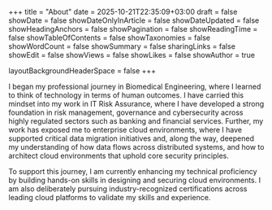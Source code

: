+++
title = "About"
date = 2025-10-21T22:35:09+03:00
draft = false
showDate = false
showDateOnlyInArticle = false
showDateUpdated = false
showHeadingAnchors = false
showPagination = false
showReadingTime = false
showTableOfContents = false
showTaxonomies = false
showWordCount = false
showSummary = false
sharingLinks = false
showEdit = false
showViews = false
showLikes = false
showAuthor = true

layoutBackgroundHeaderSpace = false
+++

I began my professional journey in Biomedical Engineering, where I learned to think of technology in terms of human outcomes.  I have carried this mindset into my work in IT Risk Assurance, where I have developed a strong foundation in risk management, governance and cybersecurity across highly regulated sectors such as banking and financial services. Further, my work has exposed me to enterprise cloud environments, where I have supported critical data migration initiatives and, along the way, deepened my understanding of how data flows across distributed systems, and how to architect cloud environments that uphold core security principles.

To support this journey, I am currently enhancing my technical proficiency by building hands-on skills in designing and securing cloud environments. I am also deliberately pursuing industry-recognized certifications across leading cloud platforms to validate my skills and experience.